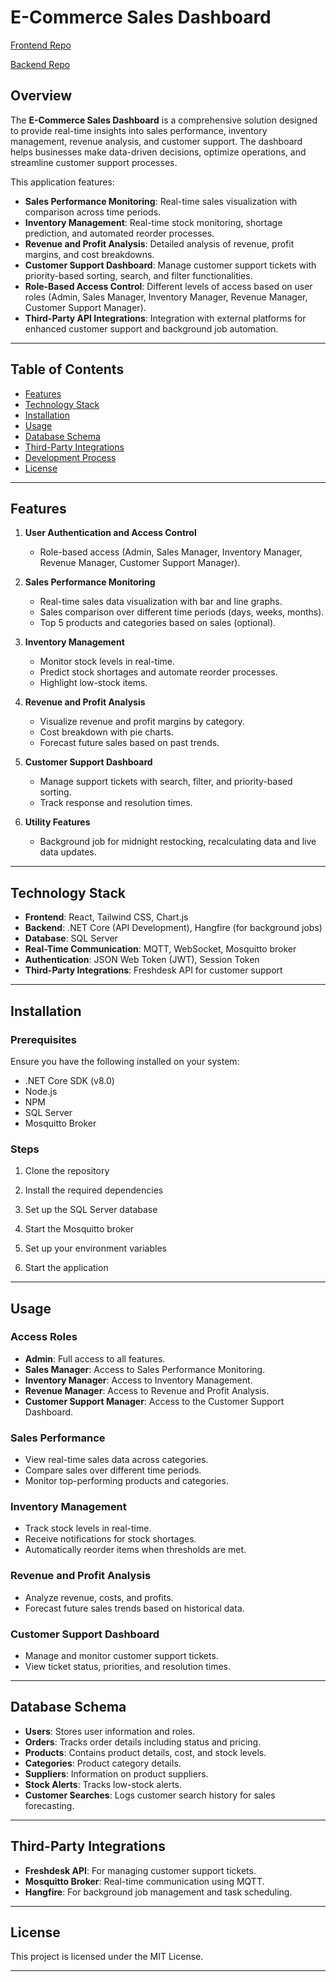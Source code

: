 # E-Commerce Sales Dashboard

[Frontend Repo](https://github.com/itthardik/Dashboard-Frontend)

[Backend Repo](https://github.com/itthardik/DashboardAPI)

## Overview

The **E-Commerce Sales Dashboard** is a comprehensive solution designed to provide real-time insights into sales performance, inventory management, revenue analysis, and customer support. The dashboard helps businesses make data-driven decisions, optimize operations, and streamline customer support processes.

This application features:
- **Sales Performance Monitoring**: Real-time sales visualization with comparison across time periods.
- **Inventory Management**: Real-time stock monitoring, shortage prediction, and automated reorder processes.
- **Revenue and Profit Analysis**: Detailed analysis of revenue, profit margins, and cost breakdowns.
- **Customer Support Dashboard**: Manage customer support tickets with priority-based sorting, search, and filter functionalities.
- **Role-Based Access Control**: Different levels of access based on user roles (Admin, Sales Manager, Inventory Manager, Revenue Manager, Customer Support Manager).
- **Third-Party API Integrations**: Integration with external platforms for enhanced customer support and background job automation.

---

## Table of Contents
- [Features](#features)
- [Technology Stack](#technology-stack)
- [Installation](#installation)
- [Usage](#usage)
- [Database Schema](#database-schema)
- [Third-Party Integrations](#third-party-integrations)
- [Development Process](#development-process)
- [License](#license)

---

## Features

1. **User Authentication and Access Control**
   - Role-based access (Admin, Sales Manager, Inventory Manager, Revenue Manager, Customer Support Manager).
   
2. **Sales Performance Monitoring**
   - Real-time sales data visualization with bar and line graphs.
   - Sales comparison over different time periods (days, weeks, months).
   - Top 5 products and categories based on sales (optional).

3. **Inventory Management**
   - Monitor stock levels in real-time.
   - Predict stock shortages and automate reorder processes.
   - Highlight low-stock items.

4. **Revenue and Profit Analysis**
   - Visualize revenue and profit margins by category.
   - Cost breakdown with pie charts.
   - Forecast future sales based on past trends.

5. **Customer Support Dashboard**
   - Manage support tickets with search, filter, and priority-based sorting.
   - Track response and resolution times.

6. **Utility Features**
   - Background job for midnight restocking, recalculating data and live data updates.

---

## Technology Stack

- **Frontend**: React, Tailwind CSS, Chart.js
- **Backend**: .NET Core (API Development), Hangfire (for background jobs)
- **Database**: SQL Server
- **Real-Time Communication**: MQTT, WebSocket, Mosquitto broker
- **Authentication**: JSON Web Token (JWT), Session Token
- **Third-Party Integrations**: Freshdesk API for customer support

---

## Installation

### Prerequisites
Ensure you have the following installed on your system:
- .NET Core SDK (v8.0)
- Node.js
- NPM
- SQL Server
- Mosquitto Broker

### Steps

1. Clone the repository

2. Install the required dependencies

3. Set up the SQL Server database

4. Start the Mosquitto broker

5. Set up your environment variables

6. Start the application

---

## Usage

### Access Roles

- **Admin**: Full access to all features.
- **Sales Manager**: Access to Sales Performance Monitoring.
- **Inventory Manager**: Access to Inventory Management.
- **Revenue Manager**: Access to Revenue and Profit Analysis.
- **Customer Support Manager**: Access to the Customer Support Dashboard.

### Sales Performance
- View real-time sales data across categories.
- Compare sales over different time periods.
- Monitor top-performing products and categories.

### Inventory Management
- Track stock levels in real-time.
- Receive notifications for stock shortages.
- Automatically reorder items when thresholds are met.

### Revenue and Profit Analysis
- Analyze revenue, costs, and profits.
- Forecast future sales trends based on historical data.

### Customer Support Dashboard
- Manage and monitor customer support tickets.
- View ticket status, priorities, and resolution times.

---

## Database Schema

- **Users**: Stores user information and roles.
- **Orders**: Tracks order details including status and pricing.
- **Products**: Contains product details, cost, and stock levels.
- **Categories**: Product category details.
- **Suppliers**: Information on product suppliers.
- **Stock Alerts**: Tracks low-stock alerts.
- **Customer Searches**: Logs customer search history for sales forecasting.

---

## Third-Party Integrations

- **Freshdesk API**: For managing customer support tickets.
- **Mosquitto Broker**: Real-time communication using MQTT.
- **Hangfire**: For background job management and task scheduling.

---

## License

This project is licensed under the MIT License.

---

